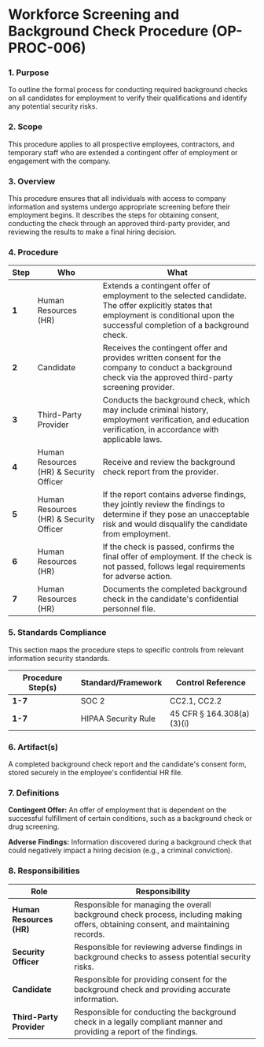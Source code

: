 # Workforce Screening and Background Check Procedure (OP-PROC-006)

### 1. Purpose

To outline the formal process for conducting required background checks on all candidates for employment to verify their qualifications and identify any potential security risks.

### 2. Scope

This procedure applies to all prospective employees, contractors, and temporary staff who are extended a contingent offer of employment or engagement with the company.

### 3. Overview

This procedure ensures that all individuals with access to company information and systems undergo appropriate screening before their employment begins. It describes the steps for obtaining consent, conducting the check through an approved third-party provider, and reviewing the results to make a final hiring decision.

### 4. Procedure

| **Step** | **Who**                      | **What**                                                                                                                                                              |
| -------- | ---------------------------- | --------------------------------------------------------------------------------------------------------------------------------------------------------------------- |
| **1**    | Human Resources (HR)         | Extends a contingent offer of employment to the selected candidate. The offer explicitly states that employment is conditional upon the successful completion of a background check. |
| **2**    | Candidate                    | Receives the contingent offer and provides written consent for the company to conduct a background check via the approved third-party screening provider.               |
| **3**    | Third-Party Provider         | Conducts the background check, which may include criminal history, employment verification, and education verification, in accordance with applicable laws.             |
| **4**    | Human Resources (HR) & Security Officer | Receive and review the background check report from the provider.                                                                                             |
| **5**    | Human Resources (HR) & Security Officer | If the report contains adverse findings, they jointly review the findings to determine if they pose an unacceptable risk and would disqualify the candidate from employment. |
| **6**    | Human Resources (HR)         | If the check is passed, confirms the final offer of employment. If the check is not passed, follows legal requirements for adverse action.                              |
| **7**    | Human Resources (HR)         | Documents the completed background check in the candidate's confidential personnel file.                                                                              |

### 5. Standards Compliance

This section maps the procedure steps to specific controls from relevant information security standards.

| **Procedure Step(s)** | **Standard/Framework**     | **Control Reference**        |
| --------------------- | -------------------------- | ---------------------------- |
| **1-7**               | SOC 2                      | CC2.1, CC2.2                 |
| **1-7**               | HIPAA Security Rule        | 45 CFR § 164.308(a)(3)(i)    |

### 6. Artifact(s)

A completed background check report and the candidate's consent form, stored securely in the employee's confidential HR file.

### 7. Definitions

**Contingent Offer:** An offer of employment that is dependent on the successful fulfillment of certain conditions, such as a background check or drug screening.

**Adverse Findings:** Information discovered during a background check that could negatively impact a hiring decision (e.g., a criminal conviction).

### 8. Responsibilities

| **Role**                 | **Responsibility**                                                                                             |
| ------------------------ | -------------------------------------------------------------------------------------------------------------- |
| **Human Resources (HR)** | Responsible for managing the overall background check process, including making offers, obtaining consent, and maintaining records. |
| **Security Officer**     | Responsible for reviewing adverse findings in background checks to assess potential security risks.            |
| **Candidate**            | Responsible for providing consent for the background check and providing accurate information.                 |
| **Third-Party Provider** | Responsible for conducting the background check in a legally compliant manner and providing a report of the findings. |

